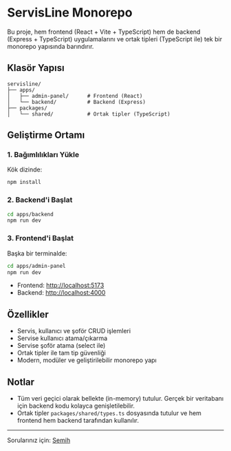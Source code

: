 # ServisLine Monorepo

Bu proje, hem frontend (React + Vite + TypeScript) hem de backend (Express + TypeScript) uygulamalarını ve ortak tipleri (TypeScript ile) tek bir monorepo yapısında barındırır.

## Klasör Yapısı

```
servisline/
├── apps/
│   ├── admin-panel/      # Frontend (React)
│   └── backend/          # Backend (Express)
├── packages/
│   └── shared/           # Ortak tipler (TypeScript)
```

## Geliştirme Ortamı

### 1. Bağımlılıkları Yükle
Kök dizinde:
```sh
npm install
```

### 2. Backend'i Başlat
```sh
cd apps/backend
npm run dev
```

### 3. Frontend'i Başlat
Başka bir terminalde:
```sh
cd apps/admin-panel
npm run dev
```

- Frontend: [http://localhost:5173](http://localhost:5173)
- Backend:  [http://localhost:4000](http://localhost:4000)

## Özellikler
- Servis, kullanıcı ve şoför CRUD işlemleri
- Servise kullanıcı atama/çıkarma
- Servise şoför atama (select ile)
- Ortak tipler ile tam tip güvenliği
- Modern, modüler ve geliştirilebilir monorepo yapı

## Notlar
- Tüm veri geçici olarak bellekte (in-memory) tutulur. Gerçek bir veritabanı için backend kodu kolayca genişletilebilir.
- Ortak tipler `packages/shared/types.ts` dosyasında tutulur ve hem frontend hem backend tarafından kullanılır.

---
Sorularınız için: [Semih](mailto:semih@example.com)
